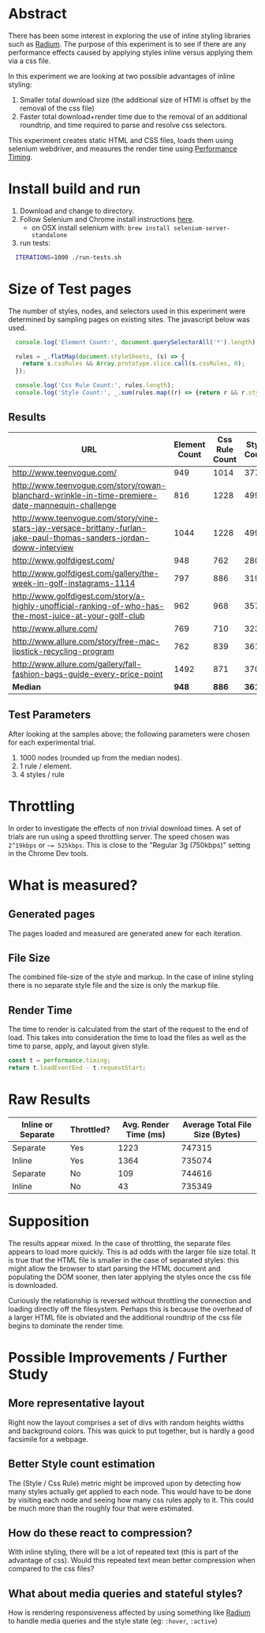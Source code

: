 # Abstract

There has been some interest in exploring the use of inline styling libraries such as [Radium](https://github.com/FormidableLabs/radium). The purpose of this experiment is to see if there are any performance effects caused by applying styles inline versus applying them via a css file.

In this experiment we are looking at two possible advantages of inline styling:

1. Smaller total download size (the additional size of HTMl is offset by the removal of the css file)
2. Faster total download+render time due to the removal of an additional roundtrip, and time required to parse and resolve css selectors.

This experiment creates static HTML and CSS files, loads them using selenium webdriver, and measures the render time using [Performance Timing](https://developer.mozilla.org/en-US/docs/Web/API/Performance/timing).

# Install build and run

1. Download and change to directory.
2. Follow Selenium and Chrome install instructions [here](http://webdriver.io/guide/getstarted/install.html).
    * on OSX install selenium with: `brew install selenium-server-standalone`
3. run tests:
```bash
  ITERATIONS=1000 ./run-tests.sh
```

# Size of Test pages

The number of styles, nodes, and selectors used in this experiment were determined by sampling pages on existing sites. The javascript below was used.

```javascript
  console.log('Element Count:', document.querySelectorAll('*').length)

  rules = _.flatMap(document.styleSheets, (s) => {
    return s.cssRules && Array.prototype.slice.call(s.cssRules, 0);
  });

  console.log('Css Rule Count:', rules.length);
  console.log('Style Count:', _.sum(rules.map((r) => {return r && r.style && r.style.length})));
```

## Results

| URL	| Element Count	| Css Rule Count | Style Count | Rule / Element	| Style / Css Rule |
|-----|---------------|----------------|-------------|----------------|------------------|
| http://www.teenvogue.com/	| 949	| 1014	| 3779 | 1.068 |	3.726 |
| http://www.teenvogue.com/story/rowan-blanchard-wrinkle-in-time-premiere-date-mannequin-challenge	| 816	| 1228	| 4996 | 1.504 |	4.068 |
| http://www.teenvogue.com/story/vine-stars-jay-versace-brittany-furlan-jake-paul-thomas-sanders-jordan-doww-interview	| 1044	| 1228	| 4996 | 1.176 |	4.068 |
| http://www.golfdigest.com/	| 948	| 762	| 2809 | 0.803 |	3.686 |
| http://www.golfdigest.com/gallery/the-week-in-golf-instagrams-1114	| 797	| 886	| 3192 | 1.111 |	3.602 |
| http://www.golfdigest.com/story/a-highly-unofficial-ranking-of-who-has-the-most-juice-at-your-golf-club	| 962	| 968	| 3573 | 1.006 |	3.691 |
| http://www.allure.com/	| 769	| 710	| 3235 | 0.923 |	4.556 |
| http://www.allure.com/story/free-mac-lipstick-recycling-program	| 762	| 839	| 3611 | 1.101 |	4.303 |
| http://www.allure.com/gallery/fall-fashion-bags-guide-every-price-point	| 1492	| 871	| 3705 | 0.583 |	4.253 |
| **Median**	| **948**	| **886**	| **3611** | **1.068** | **4.068** |

## Test Parameters

After looking at the samples above; the following parameters were chosen for each experimental trial.

1. 1000 nodes (rounded up from the median nodes).
2. 1 rule / element.
2. 4 styles / rule

# Throttling

In order to investigate the effects of non trivial download times. A set of trials are run using a speed throttling server. The speed chosen was `2^19kbps` or `~= 525kbps`. This is close to the "Regular 3g (750kbps)" setting in the Chrome Dev tools.

# What is measured?

## Generated pages

The pages loaded and measured are generated anew for each iteration.

## File Size

The combined file-size of the style and markup. In the case of inline styling there is no separate style file and the size is only the markup file.


## Render Time

The time to render is calculated from the start of the request to the end of load. This takes into consideration the time to load the files as well as the time to parse, apply, and layout given style.

```javascript
const t = performance.timing;
return t.loadEventEnd - t.requestStart;
```


# Raw Results

| Inline or Separate | Throttled? | Avg. Render Time (ms) | Average Total File Size (Bytes) |
|--------------------|------------|-----------------------|---------------------------------|
| Separate           | Yes        | 1223                  | 747315                          |
| Inline             | Yes        | 1364                  | 735074                          |
| Separate           | No         | 109                   | 744616                          |
| Inline             | No         | 43                    | 735349                          |


# Supposition

The results appear mixed. In the case of throttling, the separate files appears to load more quickly. This is ad odds with the larger file size total. It is true that the HTML file is smaller in the case of separated styles: this might allow the browser to start parsing the HTML document and populating the DOM sooner, then later applying the styles once the css file is downloaded.

Curiously the relationship is reversed without throttling the connection and loading directly off the filesystem. Perhaps this is because the overhead of a larger HTML file is obviated and the additional roundtrip of the css file begins to dominate the render time.


# Possible Improvements / Further Study

## More representative layout
Right now the layout comprises a set of divs with random heights widths and background colors. This was quick to put together, but is hardly a good facsimile for a webpage.

## Better Style count estimation
The (Style / Css Rule) metric might be improved upon by detecting how many styles actually get applied to each node. This would have to be done by visiting each node and seeing how many css rules apply to it. This could be much more than the roughly four that were estimated.

## How do these react to compression?
With inline styling, there will be a lot of repeated text (this is part of the advantage of css). Would this repeated text mean better compression when compared to the css files?

## What about media queries and stateful styles?
How is rendering responsiveness affected by using something like [Radium](https://github.com/FormidableLabs/radium) to handle media queries and the style state (eg: `:hover`, `:active`)
